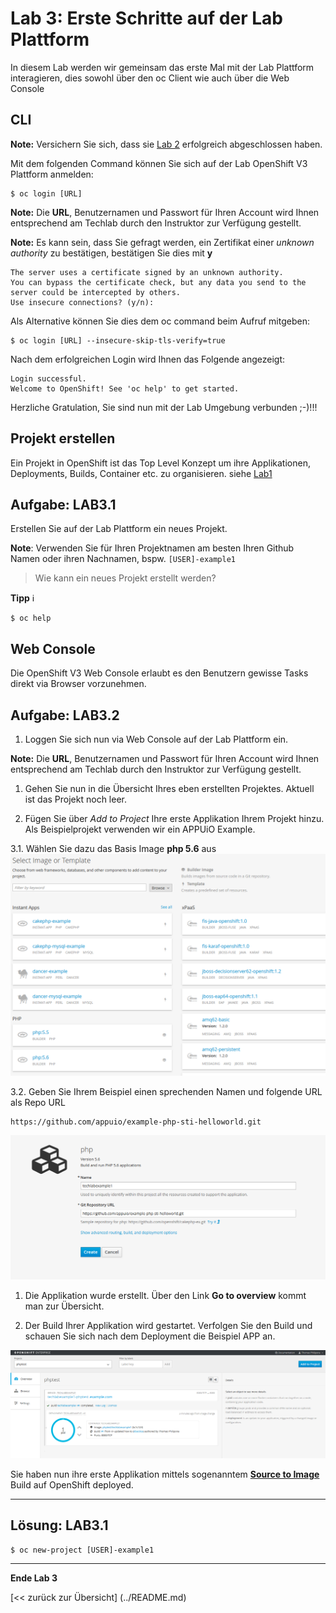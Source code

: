 # Lab 3: Erste Schritte auf der Lab Plattform

In diesem Lab werden wir gemeinsam das erste Mal mit der Lab Plattform interagieren, dies sowohl über den oc Client wie auch über die Web Console

## CLI

**Note:** Versichern Sie sich, dass sie [Lab 2](02_cli.md) erfolgreich abgeschlossen haben.

Mit dem folgenden Command können Sie sich auf der Lab OpenShift V3 Plattform anmelden:

```
$ oc login [URL]
```

**Note:** Die **URL**, Benutzernamen und Passwort für Ihren Account wird Ihnen entsprechend am Techlab durch den Instruktor zur Verfügung gestellt.

**Note:** Es kann sein, dass Sie gefragt werden, ein Zertifikat einer *unknown authority* zu bestätigen, bestätigen Sie dies mit **y**
```
The server uses a certificate signed by an unknown authority.
You can bypass the certificate check, but any data you send to the server could be intercepted by others.
Use insecure connections? (y/n): 
```

Als Alternative können Sie dies dem oc command beim Aufruf mitgeben:
```
$ oc login [URL] --insecure-skip-tls-verify=true
```

Nach dem erfolgreichen Login wird Ihnen das Folgende angezeigt:
```
Login successful.
Welcome to OpenShift! See 'oc help' to get started.
```

Herzliche Gratulation, Sie sind nun mit der Lab Umgebung verbunden ;-)!!!

## Projekt erstellen

Ein Projekt in OpenShift ist das Top Level Konzept um ihre Applikationen, Deployments, Builds, Container etc. zu organisieren. siehe [Lab1](01_quicktour.md)


## Aufgabe: LAB3.1
Erstellen Sie auf der Lab Plattform ein neues Projekt.

**Note**: Verwenden Sie für Ihren Projektnamen am besten Ihren Github Namen oder ihren Nachnamen, bspw. `[USER]-example1`

> Wie kann ein neues Projekt erstellt werden?

**Tipp** :information_source: 
```
$ oc help
```

## Web Console

Die OpenShift V3 Web Console erlaubt es den Benutzern gewisse Tasks direkt via Browser vorzunehmen. 

## Aufgabe: LAB3.2
1. Loggen Sie sich nun via Web Console auf der Lab Plattform ein.

  **Note:** Die **URL**, Benutzernamen und Passwort für Ihren Account wird Ihnen entsprechend am Techlab durch den Instruktor zur Verfügung gestellt.

1. Gehen Sie nun in die Übersicht Ihres eben erstellten Projektes. Aktuell ist das Projekt noch leer.

1. Fügen Sie über *Add to Project* Ihre erste Applikation Ihrem Projekt hinzu. Als Beispielprojekt verwenden wir ein APPUiO Example.

  3.1. Wählen Sie dazu das Basis Image **php 5.6** aus
![php5.6](../images/lab_3_php5.6.png)

  3.2. Geben Sie Ihrem Beispiel einen sprechenden Namen und folgende URL als Repo URL
  ```
  https://github.com/appuio/example-php-sti-helloworld.git
  ```
![php5.6](../images/lab_3_example1.png)

1. Die Applikation wurde erstellt. Über den Link **Go to overview** kommt man zur Übersicht.

1. Der Build Ihrer Applikation wird gestartet. Verfolgen Sie den Build und schauen Sie sich nach dem Deployment die Beispiel APP an.

![php5.6](../images/lab_3_example1-deployed.png)


Sie haben nun ihre erste Applikation mittels sogenanntem **[Source to Image](https://docs.openshift.com/enterprise/3.1/architecture/core_concepts/builds_and_image_streams.html#source-build)** Build auf OpenShift deployed.


---

## Lösung: LAB3.1

```
$ oc new-project [USER]-example1
```
---

**Ende Lab 3** 

[<< zurück zur Übersicht] (../README.md)
